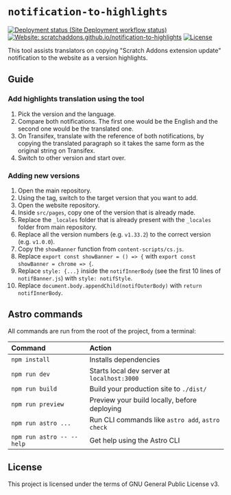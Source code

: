 # `notification-to-highlights`

[![Deployment status (Site Deployment workflow status)](https://img.shields.io/github/actions/workflow/status/ScratchAddons/notification-to-highlights/deploy.yml?label=deploy&style=flat-square)](https://github.com/ScratchAddons/website-v2/actions/workflows/deploy.yml) 
[![Website: scratchaddons.github.io/notification-to-highlights](https://img.shields.io/badge/website-/notification--to--highlights-ff7b26.svg?style=flat-square)](https://scratchaddons.github.io/notification-to-highlights/) 
[![License](https://img.shields.io/github/license/ScratchAddons/notification-to-highlights?style=flat-square)](https://github.com/ScratchAddons/notification-to-highlights/blob/master/LICENSE)

This tool assists translators on copying "Scratch Addons extension update" notification to the website as a version highlights.

## Guide

### Add highlights translation using the tool

1. Pick the version and the language.
2. Compare both notifications. The first one would be the English and the second one would be the translated one.
3. On Transifex, translate with the reference of both notifications, by copying the translated paragraph so it takes the same form as the original string on Transifex.
4. Switch to other version and start over. 

### Adding new versions

1. Open the main repository.
2. Using the tag, switch to the target version that you want to add.
3. Open the website repository.
4. Inside `src/pages`, copy one of the version that is already made.
5. Replace the `_locales` folder that is already present with the `_locales` folder from main repository.
7. Replace all the version numbers (e.g. `v1.33.2`) to the correct version (e.g. `v1.0.0`).
8. Copy the `showBanner` function from `content-scripts/cs.js`.
9. Replace `export const showBanner = () => {` with `export const showBanner = chrome => {`.
10. Replace `style: {...}` inside the `notifInnerBody` (see the first 10 lines of `notifBanner.js`) with `style: notifStyle`.
11. Replace `document.body.appendChild(notifOuterBody)` with `return notifInnerBody`.

## Astro commands

All commands are run from the root of the project, from a terminal:

| Command                   | Action                                           |
| :------------------------ | :----------------------------------------------- |
| `npm install`             | Installs dependencies                            |
| `npm run dev`             | Starts local dev server at `localhost:3000`      |
| `npm run build`           | Build your production site to `./dist/`          |
| `npm run preview`         | Preview your build locally, before deploying     |
| `npm run astro ...`       | Run CLI commands like `astro add`, `astro check` |
| `npm run astro -- --help` | Get help using the Astro CLI                     |

## License

This project is licensed under the terms of GNU General Public License v3.
